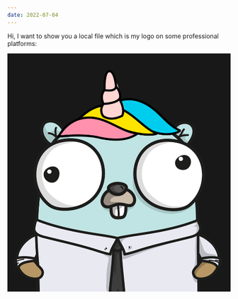 ```yaml
---
date: 2022-07-04
---
```


Hi, I want to show you a local file which is my logo on some professional
platforms:

![logo.png](logo.png)
